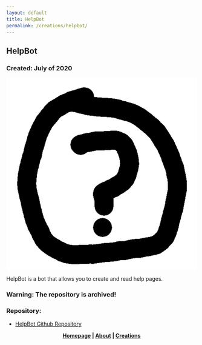 ```yaml
---
layout: default
title: HelpBot
permalink: /creations/helpbot/
---
```

## HelpBot
### Created: July of 2020
![HelpBot](https://github.com/xf8b/xf8b.github.io/blob/master/images/helpbot.png?raw=true)    

HelpBot is a bot that allows you to create and read help pages.    
### Warning: The repository is archived!  
### Repository:
* [HelpBot Github Repository](https://github.com/xf8b/HelpBot)
<p align="center">
  <strong> <a href="https://xf8b.github.io">Homepage</a> | <a href="https://xf8b.github.io/about/">About</a> | <a href="https://xf8b.github.io/creations/">Creations</a> </strong>
</p>
